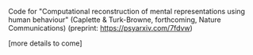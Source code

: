 Code for "Computational reconstruction of mental representations using human behaviour" (Caplette & Turk-Browne, forthcoming, Nature Communications) (preprint: https://psyarxiv.com/7fdvw)

[more details to come]
